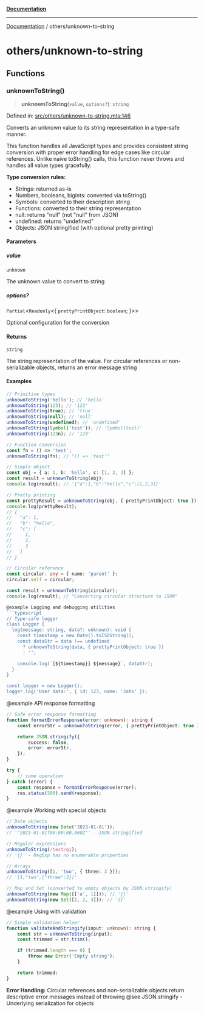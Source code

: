 [**Documentation**](../README.md)

---

[Documentation](../README.md) / others/unknown-to-string

# others/unknown-to-string

## Functions

### unknownToString()

> **unknownToString**(`value`, `options?`): `string`

Defined in: [src/others/unknown-to-string.mts:146](https://github.com/noshiro-pf/ts-data-forge/blob/main/src/others/unknown-to-string.mts#L146)

Converts an unknown value to its string representation in a type-safe manner.

This function handles all JavaScript types and provides consistent string conversion
with proper error handling for edge cases like circular references. Unlike naive
toString() calls, this function never throws and handles all value types gracefully.

**Type conversion rules:**

- Strings: returned as-is
- Numbers, booleans, bigints: converted via toString()
- Symbols: converted to their description string
- Functions: converted to their string representation
- null: returns "null" (not "null" from JSON)
- undefined: returns "undefined"
- Objects: JSON stringified (with optional pretty printing)

#### Parameters

##### value

`unknown`

The unknown value to convert to string

##### options?

`Partial`\<`Readonly`\<\{ `prettyPrintObject`: `boolean`; \}\>\>

Optional configuration for the conversion

#### Returns

`string`

The string representation of the value. For circular references or non-serializable objects, returns an error message string

#### Examples

```typescript
// Primitive types
unknownToString('hello'); // 'hello'
unknownToString(123); // '123'
unknownToString(true); // 'true'
unknownToString(null); // 'null'
unknownToString(undefined); // 'undefined'
unknownToString(Symbol('test')); // 'Symbol(test)'
unknownToString(123n); // '123'

// Function conversion
const fn = () => 'test';
unknownToString(fn); // "() => 'test'"
```

```typescript
// Simple object
const obj = { a: 1, b: 'hello', c: [1, 2, 3] };
const result = unknownToString(obj);
console.log(result); // '{"a":1,"b":"hello","c":[1,2,3]}'

// Pretty printing
const prettyResult = unknownToString(obj, { prettyPrintObject: true });
console.log(prettyResult);
// {
//   "a": 1,
//   "b": "hello",
//   "c": [
//     1,
//     2,
//     3
//   ]
// }
```

````typescript
// Circular reference
const circular: any = { name: 'parent' };
circular.self = circular;

const result = unknownToString(circular);
console.log(result); // "Converting circular structure to JSON"

@example Logging and debugging utilities
```typescript
// Type-safe logger
class Logger {
  log(message: string, data?: unknown): void {
    const timestamp = new Date().toISOString();
    const dataStr = data !== undefined
      ? unknownToString(data, { prettyPrintObject: true })
      : '';

    console.log(`[${timestamp}] ${message}`, dataStr);
  }
}

const logger = new Logger();
logger.log('User data:', { id: 123, name: 'John' });
````

@example API response formatting

```typescript
// Safe error response formatting
function formatErrorResponse(error: unknown): string {
    const errorStr = unknownToString(error, { prettyPrintObject: true });

    return JSON.stringify({
        success: false,
        error: errorStr,
    });
}

try {
    // some operation
} catch (error) {
    const response = formatErrorResponse(error);
    res.status(500).send(response);
}
```

@example Working with special objects

```typescript
// Date objects
unknownToString(new Date('2023-01-01'));
// '"2023-01-01T00:00:00.000Z"' - JSON stringified

// Regular expressions
unknownToString(/test/gi);
// '{}' - RegExp has no enumerable properties

// Arrays
unknownToString([1, 'two', { three: 3 }]);
// '[1,"two",{"three":3}]'

// Map and Set (converted to empty objects by JSON.stringify)
unknownToString(new Map([['a', 1]])); // '{}'
unknownToString(new Set([1, 2, 3])); // '{}'
```

@example Using with validation

```typescript
// Simple validation helper
function validateAndStringify(input: unknown): string {
    const str = unknownToString(input);
    const trimmed = str.trim();

    if (trimmed.length === 0) {
        throw new Error('Empty string');
    }

    return trimmed;
}
```

**Error Handling:**
Circular references and non-serializable objects return descriptive error messages instead of throwing
@see JSON.stringify - Underlying serialization for objects
